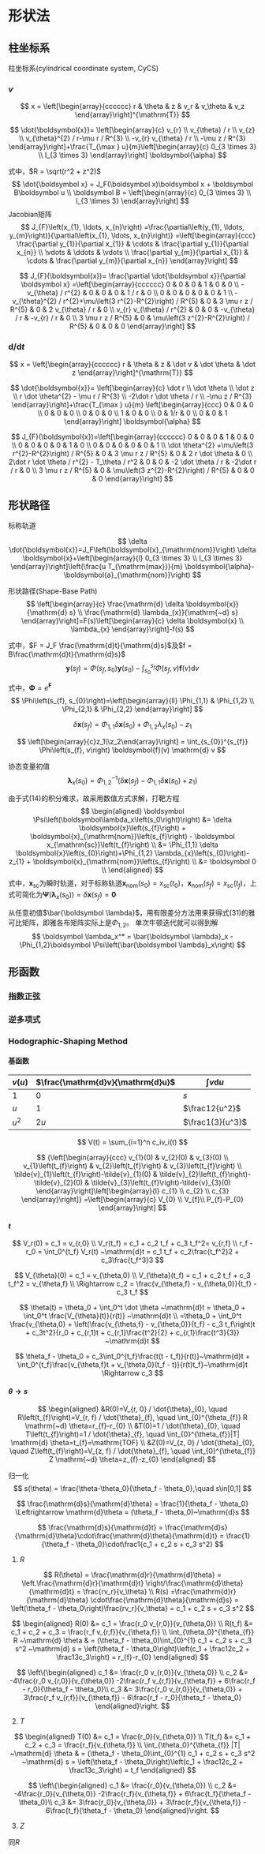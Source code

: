 # 形状法

## 柱坐标系

柱坐标系(cylindrical coordinate system, CyCS)

### $v$

$$
x = \left[\begin{array}{cccccc}
r & \theta & z & v_r & v_\theta & v_z
\end{array}\right]^{\mathrm{T}}
$$

$$
\dot{\boldsymbol{x}}=
\left[\begin{array}{c}
v_{r} \\
v_{\theta} / r \\
v_{z} \\
v_{\theta}^{2} / r-\mu r / R^{3} \\
-v_{r} v_{\theta} / r \\
-\mu z / R^{3}
\end{array}\right]+\frac{T_{\max } u}{m}\left[\begin{array}{c}
0_{3 \times 3} \\
I_{3 \times 3}
\end{array}\right] \boldsymbol{\alpha}
$$

式中，$R = \sqrt(r^2 + z^2)$
$$
\dot{\boldsymbol x} = J_F(\boldsymbol x)\boldsymbol x + \boldsymbol B\boldsymbol u \\
\boldsymbol B = \left[\begin{array}{c}
0_{3 \times 3} \\
I_{3 \times 3}
\end{array}\right]
$$
Jacobian矩阵
$$
J_{F}\left(x_{1}, \ldots, x_{n}\right) =\frac{\partial\left(y_{1}, \ldots, y_{m}\right)}{\partial\left(x_{1}, \ldots, x_{n}\right)}
=\left[\begin{array}{ccc}
\frac{\partial y_{1}}{\partial x_{1}} & \cdots & \frac{\partial y_{1}}{\partial x_{n}} \\
\vdots & \ddots & \vdots \\
\frac{\partial y_{m}}{\partial x_{1}} & \cdots & \frac{\partial y_{m}}{\partial x_{n}}
\end{array}\right]
$$

$$
J_{F}(\boldsymbol{x})=
\frac{\partial \dot{\boldsymbol x}}{\partial \boldsymbol x}
=\left[\begin{array}{cccccc}
0 & 0 & 0 & 1 & 0 & 0 \\
-v_{\theta} / r^{2} & 0 & 0 & 0 & 1 / r & 0 \\
0 & 0 & 0 & 0 & 0 & 1 \\
-v_{\theta}^{2} / r^{2}+\mu\left(3 r^{2}-R^{2}\right) / R^{5} & 0 & 3 \mu r z / R^{5} & 0 & 2 v_{\theta} / r & 0 \\
v_{r} v_{\theta} / r^{2} & 0 & 0 & -v_{\theta} / r & -v_{r} / r & 0 \\
3 \mu r z / R^{5} & 0 & \mu\left(3 z^{2}-R^{2}\right) / R^{5} & 0 & 0 & 0
\end{array}\right]
$$

### $\mathrm{d}/\mathrm{d}t$ 

$$
x = \left[\begin{array}{cccccc}
r & \theta & z & \dot v & \dot \theta & \dot z
\end{array}\right]^{\mathrm{T}}
$$

$$
\dot{\boldsymbol{x}}=
\left[\begin{array}{c}
\dot r \\
\dot \theta \\
\dot z \\
r \dot \theta^{2} - \mu r / R^{3} \\
-2\dot r \dot \theta / r \\
-\mu z / R^{3}
\end{array}\right]+\frac{T_{\max } u}{m}
\left[\begin{array}{ccc}
0 & 0 & 0 \\
0 & 0 & 0 \\
0 & 0 & 0 \\
1 & 0 & 0 \\
0 & 1/r & 0 \\
0 & 0 & 1
\end{array}\right] \boldsymbol{\alpha}
$$

$$
J_{F}(\boldsymbol{x})=\left[\begin{array}{cccccc}
0 & 0 & 0 & 1 & 0 & 0 \\
0 & 0 & 0 & 0 & 1 & 0 \\
0 & 0 & 0 & 0 & 0 & 1 \\
\dot \theta^{2} +\mu\left(3 r^{2}-R^{2}\right) / R^{5} & 0 & 3 \mu r z / R^{5} & 0 & 2 r \dot \theta & 0 \\
2\dot r \dot \theta / r^{2}  - T_\theta / r^2 & 0 & 0 & -2 \dot \theta / r & -2\dot r / r & 0 \\
3 \mu r z / R^{5} & 0 & \mu\left(3 z^{2}-R^{2}\right) / R^{5} & 0 & 0 & 0
\end{array}\right]
$$

## 形状路径

标称轨道

$$
\delta \dot{\boldsymbol{x}}=J_F\left(\boldsymbol{x}_{\mathrm{nom}}\right) \delta \boldsymbol{x}+\left[\begin{array}{l}
0_{3 \times 3} \\
I_{3 \times 3}
\end{array}\right]\left(\frac{u T_{\mathrm{max}}}{m} \boldsymbol{\alpha}-\boldsymbol{a}_{\mathrm{nom}}\right)
$$

形状路径(Shape-Base Path)
$$
\left[\begin{array}{c}
\frac{\mathrm{d} \delta \boldsymbol{x}}{\mathrm{d} s} \\
\frac{\mathrm{d} \lambda_{x}}{\mathrm{~d} s}
\end{array}\right]=F(s)\left[\begin{array}{c}
\delta \boldsymbol{x} \\
\lambda_{x}
\end{array}\right]-f(s)
$$

式中，$F = J_F \frac{\mathrm{d}t}{\mathrm{d}s}$及$f = B\frac{\mathrm{d}t}{\mathrm{d}s}$
$$
\boldsymbol{y}\left(s_{f}\right)=\Phi\left(s_{f}, s_{0}\right) \boldsymbol{y}\left(s_{0}\right)-\int_{s_{0}}^{s_{f}} \Phi\left(s_{f}, v\right) \boldsymbol{f}(v) \mathrm{d} v
$$

式中，$\boldsymbol \Phi = e^{\boldsymbol F}$
$$
\Phi\left(s_{f}, s_{0}\right)=\left[\begin{array}{ll}
\Phi_{1,1} & \Phi_{1,2} \\
\Phi_{2,1} & \Phi_{2,2}
\end{array}\right]
$$

$$
\delta \boldsymbol{x}\left(s_{f}\right)=\Phi_{1,1} \delta \boldsymbol{x}\left(s_{0}\right)+\Phi_{1,2} \lambda_{x}\left(s_{0}\right)-z_{1}
$$

$$
\left[\begin{array}{c}z_1\\z_2\end{array}\right] = \int_{s_{0}}^{s_{f}} \Phi\left(s_{f}, v\right) \boldsymbol{f}(v) \mathrm{d} v
$$

协态变量初值
$$
\boldsymbol\lambda_{x}\left(s_{0}\right)=\Phi_{1,2}^{-1}\left(\delta \boldsymbol{x}\left(s_{f}\right)-\Phi_{1,1} \delta \boldsymbol{x}\left(s_{0}\right)+z_{1}\right)
$$

由于式(14)的积分难求，故采用数值方式求解，打靶方程
$$
\begin{aligned}
	\boldsymbol \Psi\left(\boldsymbol\lambda_x\left(s_0\right)\right)
	&= \delta \boldsymbol{x}\left(s_{f}\right) + \boldsymbol{x}_{\mathrm{nom}}\left(s_{f}\right) - \boldsymbol x_{\mathrm{sc}}\left(t_{f}\right) \\
	&= \Phi_{1,1} \delta \boldsymbol{x}\left(s_{0}\right)+\Phi_{1,2} \lambda_{x}\left(s_{0}\right)-z_{1} + \boldsymbol{x}_{\mathrm{nom}}\left(s_{f}\right) \\
	&= \boldsymbol 0 \\
\end{aligned}
$$
式中，$\boldsymbol x_{\mathrm{sc}}$为瞬时轨道，对于标称轨道$\boldsymbol x_{\mathrm{nom}}(s_0) = x_{\mathrm{sc}}(t_0)$，$\boldsymbol x_{\mathrm{nom}}(s_f) = x_{\mathrm{sc}}(t_f)$，上式可简化为$\boldsymbol \Psi\left(\boldsymbol\lambda_x\left(s_0\right)\right) = \delta \boldsymbol{x}\left(s_{f}\right) = \boldsymbol 0$

从任意初值$\bar{\boldsymbol \lambda}$，用有限差分方法用来获得式(31)的雅可比矩阵，即雅各布矩阵实际上是$\Phi_{1,2}$。 单次牛顿迭代就可以得到解
$$
\boldsymbol \lambda_x^* = \bar{\boldsymbol \lambda}_x - \Phi_{1,2}\boldsymbol \Psi\left(\bar{\boldsymbol \lambda}_x\right)
$$

## 形函数

### 指数正弦

### 逆多项式

### Hodographic-Shaping Method

#### 基函数

| $v(u)$ | $\frac{\mathrm{d}v}{\mathrm{d}u}$ | $\int v\mathrm{d}u$ |
| ------ | --------------------------------- | ------------------- |
| $1$    | $0$                               | $s$                 |
| $u$    | $1$                               | $\frac12{u^2}$      |
| $u^2$  | $2u$                              | $\frac1{3}{u^3}$    |

$$
V(t) = \sum_{i=1}^n c_iv_i(t)
$$

$$
{\left[\begin{array}{ccc}
v_{1}(0) & v_{2}(0) & v_{3}(0) \\
v_{1}\left(t_{f}\right) & v_{2}\left(t_{f}\right) & v_{3}\left(t_{f}\right) \\
\tilde{v}_{1}\left(t_{f}\right)-\tilde{v}_{1}(0) & \tilde{v}_{2}\left(t_{f}\right)-\tilde{v}_{2}(0) & \tilde{v}_{3}\left(t_{f}\right)-\tilde{v}_{3}(0)
\end{array}\right]\left[\begin{array}{l}
c_{1} \\
c_{2} \\
c_{3}
\end{array}\right]}
=\left[\begin{array}{c}
V_{0} \\
V_{f}\\
P_{f}-P_{0}
\end{array}\right]
$$

#### $t$

$$
V_r(0) = c_1 = v_{r,0} \\
V_r(t_f) = c_1 + c_2 t_f + c_3 t_f^2= v_{r,f} \\
r_f - r_0 = \int_0^{t_f} V_r(t) ~\mathrm{d}t = c_1 t_f + c_2\frac{t_f^2}2 + c_3\frac{t_f^3}3
$$


$$
V_{\theta}(0) = c_1 = v_{\theta,0} \\
V_{\theta}(t_f) = c_1 + c_2 t_f + c_3 t_f^2 = v_{\theta,f} \\
\Rightarrow c_2 = \frac{v_{\theta,f} - v_{\theta,0}}{t_f} - c_3 t_f
$$

$$
\theta(t) = \theta_0 + \int_0^t \dot \theta ~\mathrm{d}t = \theta_0 + \int_0^t \frac{V_{\theta}(t)}{r(t)} ~\mathrm{d}t \\
=\theta_0 + \int_0^t \frac{v_{\theta,0} + \left(\frac{v_{\theta,f} - v_{\theta,0}}{t_f} - c_3 t_f\right)t + c_3t^2}{r_0 + c_{r,1}t + c_{r,1}\frac{t^2}{2} + c_{r,1}\frac{t^3}{3}} ~\mathrm{d}t
$$

$$
\theta_f - \theta_0 = c_3\int_0^{t_f}\frac{t(t - t_f)}{r(t)}~\mathrm{d}t + \int_0^{t_f}\frac{v_{\theta,f}t + v_{\theta,0}(t_f - t)}{r(t)t_f}~\mathrm{d}t \Rightarrow c_3
$$

#### $\theta\rightarrow s$ 

$$
\begin{aligned}
&R(0)=V_{r, 0} / \dot{\theta}_{0}, \quad R\left(t_{f}\right)=V_{r, f} / \dot{\theta}_{f}, \quad \int_{0}^{\theta_{f}} R \mathrm{~d} \theta=r_{f}-r_{0} \\
&T(0)=1 / \dot{\theta}_{0}, \quad T\left(t_{f}\right)=1 / \dot{\theta}_{f}, \quad \int_{0}^{\theta_{f}}|T| \mathrm{d} \theta=t_{f}=\mathrm{TOF} \\
&Z(0)=V_{z, 0} / \dot{\theta}_{0}, \quad Z\left(t_{f}\right)=V_{z, f} / \dot{\theta}_{f}, \quad \int_{0}^{\theta_{f}} Z \mathrm{~d} \theta=z_{f}-z_{0}
\end{aligned}
$$

归一化
$$
s(\theta) = \frac{\theta-\theta_0}{\theta_f - \theta_0},\quad s\in[0,1]
$$

$$
\frac{\mathrm{d}s}{\mathrm{d}\theta} = \frac{1}{\theta_f - \theta_0}
\Leftrightarrow \mathrm{d}\theta = (\theta_f - \theta_0)~\mathrm{d}s
$$

$$
\frac{\mathrm{d}s}{\mathrm{d}t} = \frac{\mathrm{d}s}{\mathrm{d}\theta}\cdot\frac{\mathrm{d}\theta}{\mathrm{d}t} = \frac{1}{\theta_f - \theta_0}\cdot\frac1{c_1 + c_2 s + c_3 s^2}
$$

1. $R$

$$
R(\theta) = \frac{\mathrm{d}r}{\mathrm{d}\theta} = \left.\frac{\mathrm{d}r}{\mathrm{d}t} \right/\frac{\mathrm{d}\theta}{\mathrm{d}t} = \frac{rv_r}{v_\theta} \\
R(s) =\frac{\mathrm{d}r}{\mathrm{d}\theta} \cdot\frac{\mathrm{d}\theta}{\mathrm{d}s} = \left(\theta_f - \theta_0\right)\frac{rv_r}{v_\theta} = c_1 + c_2 s + c_3 s^2
$$

$$
\begin{aligned}
	R(0) &= c_1 = \frac{r_0 v_{r,0}}{v_{\theta,0}} \\
	R(t_f) &= c_1 + c_2 + c_3 = \frac{r_f v_{r,f}}{v_{\theta,f}} \\
	\int_{\theta_0}^{\theta_{f}} R ~\mathrm{d} \theta & = (\theta_f - \theta_0)\int_{0}^{1} c_1 + c_2 s + c_3 s^2 ~\mathrm{d} s = \left(\theta_f - \theta_0\right)\left(c_1 + \frac12c_2 + \frac13c_3\right) = r_{f}-r_{0}
\end{aligned}
$$

$$
\left\{\begin{aligned}
	c_1 &= \frac{r_0 v_{r,0}}{v_{\theta,0}} \\
	c_2 &= -4\frac{r_0 v_{r,0}}{v_{\theta,0}} -2\frac{r_f v_{r,f}}{v_{\theta,f}} + 6\frac{r_f - r_0}{\theta_f - \theta_0}\\
	c_3 &= 3\frac{r_0 v_{r,0}}{v_{\theta,0}} + 3\frac{r_f v_{r,f}}{v_{\theta,f}} - 6\frac{r_f - r_0}{\theta_f - \theta_0}
\end{aligned}\right.
$$

2. $T$

$$
\begin{aligned}
	T(0) &= c_1 = \frac{r_0}{v_{\theta,0}} \\
	T(t_f) &= c_1 + c_2 + c_3 = \frac{r_f}{v_{\theta,f}} \\
	\int_{\theta_0}^{\theta_{f}} |T| ~\mathrm{d} \theta & = (\theta_f - \theta_0)\int_{0}^{1} c_1 + c_2 s + c_3 s^2 ~\mathrm{d} s = \left(\theta_f - \theta_0\right)\left(c_1 + \frac12c_2 + \frac13c_3\right) = t_f
\end{aligned}
$$

$$
\left\{\begin{aligned}
	c_1 &= \frac{r_0}{v_{\theta,0}} \\
	c_2 &= -4\frac{r_0}{v_{\theta,0}} -2\frac{r_f}{v_{\theta,f}} + 6\frac{t_f}{\theta_f - \theta_0}\\
	c_3 &= 3\frac{r_0}{v_{\theta,0}} + 3\frac{r_f}{v_{\theta,f}} - 6\frac{t_f}{\theta_f - \theta_0}
\end{aligned}\right.
$$

3. $Z$

同$R$
